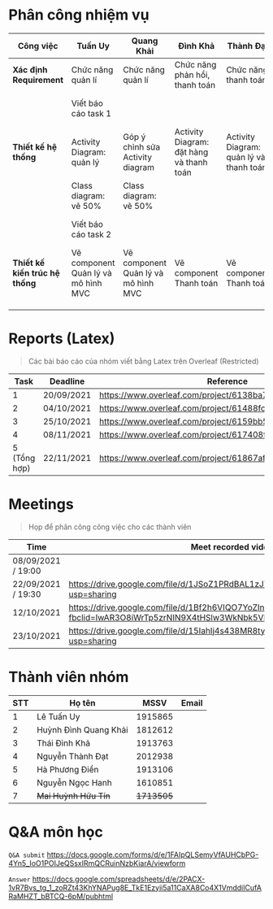 # Phân công nhiệm vụ

| Công việc                       | Tuấn Uy                             | Quang Khải                          | Đình Khả                                 | Thành Đạt                               | Phương Điền              | Ngọc Hanh                |
| ------------------------------- | ----------------------------------- | ----------------------------------- | ---------------------------------------- | --------------------------------------- | ------------------------ | ------------------------ |
| **Xác định Requirement**        | Chức năng quản lí                   | Chức năng quản lí                   | Chức năng phản hồi, thanh toán           | Chức năng thanh toán                    | Chức năng đặt hàng       | Chức năng đặt hàng       |
|                                 | Viết báo cáo task 1                 |                                     |                                          |                                         | Vẽ Use case diagram      |                          |
| **Thiết kế hệ thống**           | Activity Diagram: quản lý           | Góp ý chỉnh sửa Activity diagram    | Activity Diagram: đặt hàng và thanh toán | Activity Diagram: quản lý và thanh toán |                          |                          |
|                                 | Class diagram: vẽ 50%               | Class diagram: vẽ 50%               |                                          |                                         |                          |                          |
|                                 | Viết báo cáo task 2                 |                                     |                                          |                                         | Sequence diagram: vẽ 30% | Sequence diagram: vẽ 70% |
| **Thiết kế kiến trúc hệ thống** | Vẽ component Quản lý và mô hình MVC | Vẽ component Quản lý và mô hình MVC | Vẽ component Thanh toán                  | Vẽ component Thanh toán                 | Vẽ component Đặt hàng    | Vẽ component Đặt hàng    |
|                                 |                                     |                                     |                                          |                                         |                          |                          |
|                                 |                                     |                                     |                                          |                                         |                          |                          |
|                                 |                                     |                                     |                                          |                                         |                          |                          |



# Reports (Latex)

> Các bài báo cáo của nhóm viết bằng Latex trên Overleaf (Restricted)

| Task         | Deadline   | Reference                                                 |
| ------------ | ---------- | --------------------------------------------------------- |
| 1            | 20/09/2021 | https://www.overleaf.com/project/6138ba7e53baff6ce109bc20 |
| 2            | 04/10/2021 | https://www.overleaf.com/project/61488fca594660b45e9ddab3 |
| 3            | 25/10/2021 | https://www.overleaf.com/project/6159bb57bbd2b4428b8557e9 |
| 4            | 08/11/2021 | https://www.overleaf.com/project/617408f26dad8944a25e7c10 |
| 5 (Tổng hợp) | 22/11/2021 | https://www.overleaf.com/project/61867af6684391a02ea03a4c |

# Meetings

> Họp để phân công công việc cho các thành viên

| Time               | Meet recorded video                                          |
| ------------------ | ------------------------------------------------------------ |
| 08/09/2021 / 19:00 |                                                              |
| 22/09/2021 / 19:30 | https://drive.google.com/file/d/1JSoZ1PRdBAL1zJYLS3U5KeYHvioHNRPO/view?usp=sharing |
| 12/10/2021         | https://drive.google.com/file/d/1Bf2h6VIQO7YoZInKRyNFhESgmnbinjps/view?fbclid=IwAR3O8iWrTp5zrNIN9X4tHSlw3WkNbk5VHW_MWSvtLlr_bNPfawoi34Nzouk |
| 23/10/2021         | https://drive.google.com/file/d/15IahIj4s438MR8tykBqWyl2Tb7kp4Swp/view?usp=sharing |

# Thành viên nhóm

| STT  | Họ tên                | MSSV        | Email |
| ---- | --------------------- | ----------- | ----- |
| 1    | Lê Tuấn Uy            | 1915865     |       |
| 2    | Huỳnh Đình Quang Khải | 1812612     |       |
| 3    | Thái Đình Khả         | 1913763     |       |
| 4    | Nguyễn Thành Đạt      | 2012938     |       |
| 5    | Hà Phương Điền        | 1913106     |       |
| 6    | Nguyễn Ngọc Hanh      | 1610851     |       |
| 7    | ~~Mai Huỳnh Hữu Tín~~ | ~~1713505~~ |       |

# Q&A môn học

`Q&A submit` https://docs.google.com/forms/d/e/1FAIpQLSemyVfAUHCbPG-4Yn5_IoO1POIJeQSsxIRmQCRuinNzbKiarA/viewform

`Answer` https://docs.google.com/spreadsheets/d/e/2PACX-1vR7Bvs_tg_1_zoRZt43KhYNAPug8E_TkE1Ezyii5a11CaXA8Co4X1VmddilCufARaMHZT_bBTCQ-6pM/pubhtml 

